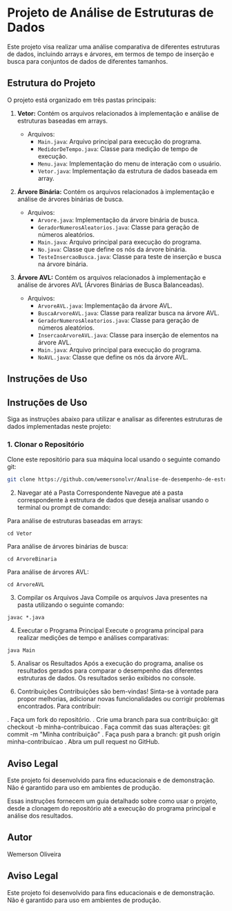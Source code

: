 # Projeto de Análise de Estruturas de Dados

Este projeto visa realizar uma análise comparativa de diferentes estruturas de dados, incluindo arrays e árvores, em termos de tempo de inserção e busca para conjuntos de dados de diferentes tamanhos.

## Estrutura do Projeto

O projeto está organizado em três pastas principais:

1. **Vetor:** Contém os arquivos relacionados à implementação e análise de estruturas baseadas em arrays.
   - Arquivos:
     - `Main.java`: Arquivo principal para execução do programa.
     - `MedidorDeTempo.java`: Classe para medição de tempo de execução.
     - `Menu.java`: Implementação do menu de interação com o usuário.
     - `Vetor.java`: Implementação da estrutura de dados baseada em array.

2. **Árvore Binária:** Contém os arquivos relacionados à implementação e análise de árvores binárias de busca.
   - Arquivos:
     - `Arvore.java`: Implementação da árvore binária de busca.
     - `GeradorNumerosAleatorios.java`: Classe para geração de números aleatórios.
     - `Main.java`: Arquivo principal para execução do programa.
     - `No.java`: Classe que define os nós da árvore binária.
     - `TesteInsercaoBusca.java`: Classe para teste de inserção e busca na árvore binária.

3. **Árvore AVL:** Contém os arquivos relacionados à implementação e análise de árvores AVL (Árvores Binárias de Busca Balanceadas).
   - Arquivos:
     - `ArvoreAVL.java`: Implementação da árvore AVL.
     - `BuscaArvoreAVL.java`: Classe para realizar busca na árvore AVL.
     - `GeradorNumerosAleatorios.java`: Classe para geração de números aleatórios.
     - `InsercaoArvoreAVL.java`: Classe para inserção de elementos na árvore AVL.
     - `Main.java`: Arquivo principal para execução do programa.
     - `NoAVL.java`: Classe que define os nós da árvore AVL.

## Instruções de Uso

## Instruções de Uso

Siga as instruções abaixo para utilizar e analisar as diferentes estruturas de dados implementadas neste projeto:

### 1. Clonar o Repositório

Clone este repositório para sua máquina local usando o seguinte comando git:

```bash
git clone https://github.com/wemersonolvr/Analise-de-desempenho-de-estruturas-de-dados-em-JAVA.git
```

2. Navegar até a Pasta Correspondente
Navegue até a pasta correspondente à estrutura de dados que deseja analisar usando o terminal ou prompt de comando:

Para análise de estruturas baseadas em arrays:

```
cd Vetor
```

Para análise de árvores binárias de busca:
```
cd ArvoreBinaria
```
Para análise de árvores AVL:

```
cd ArvoreAVL
```

3. Compilar os Arquivos Java
Compile os arquivos Java presentes na pasta utilizando o seguinte comando:

```
javac *.java
```
4. Executar o Programa Principal
Execute o programa principal para realizar medições de tempo e análises comparativas:

```
java Main
```

5. Analisar os Resultados
Após a execução do programa, analise os resultados gerados para comparar o desempenho das diferentes estruturas de dados. Os resultados serão exibidos no console.

6. Contribuições
Contribuições são bem-vindas! Sinta-se à vontade para propor melhorias, adicionar novas funcionalidades ou corrigir problemas encontrados. Para contribuir:

. Faça um fork do repositório.
. Crie uma branch para sua contribuição: git checkout -b minha-contribuicao
. Faça commit das suas alterações: git commit -m "Minha contribuição"
. Faça push para a branch: git push origin minha-contribuicao
. Abra um pull request no GitHub.

## Aviso Legal
Este projeto foi desenvolvido para fins educacionais e de demonstração. Não é garantido para uso em ambientes de produção.


Essas instruções fornecem um guia detalhado sobre como usar o projeto, desde a clonagem do repositório até a execução do programa principal e análise dos resultados.
## Autor

Wemerson Oliveira


## Aviso Legal

Este projeto foi desenvolvido para fins educacionais e de demonstração. Não é garantido para uso em ambientes de produção.

